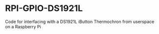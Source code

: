 # RPI-GPIO-DS1921L
Code for interfacing with a DS1921L iButton Thermochron from userspace on a Raspberry Pi
